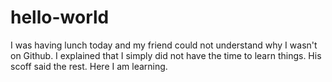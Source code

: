 # hello-world
I was having lunch today and my friend could not understand why I wasn't on Github.
I explained that I simply did not have the time to learn things.
His scoff said the rest.
Here I am learning.
